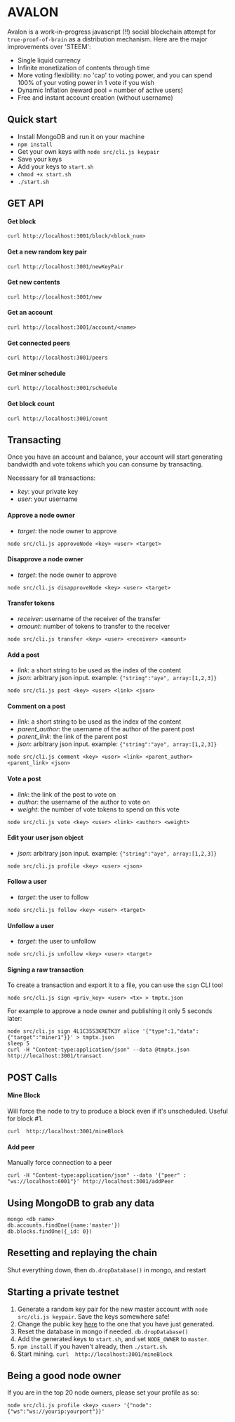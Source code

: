 # AVALON

Avalon is a work-in-progress javascript (!!) social blockchain attempt for `true-proof-of-brain` as a distribution mechanism. Here are the major improvements over 'STEEM':

- Single liquid currency
- Infinite monetization of contents through time
- More voting flexibility: no 'cap' to voting power, and you can spend 100% of your voting power in 1 vote if you wish
- Dynamic Inflation (reward pool = number of active users)
- Free and instant account creation (without username)

## Quick start
* Install MongoDB and run it on your machine
* `npm install`
* Get your own keys with `node src/cli.js keypair`
* Save your keys
* Add your keys to `start.sh`
* `chmod +x start.sh`
* `./start.sh`

## GET API

#### Get block
```
curl http://localhost:3001/block/<block_num>
```

#### Get a new random key pair
```
curl http://localhost:3001/newKeyPair
```

#### Get new contents
```
curl http://localhost:3001/new
```

#### Get an account
```
curl http://localhost:3001/account/<name>
```

#### Get connected peers
```
curl http://localhost:3001/peers
```

#### Get miner schedule
```
curl http://localhost:3001/schedule
```

#### Get block count
```
curl http://localhost:3001/count
```

## Transacting
Once you have an account and balance, your account will start generating bandwidth and vote tokens which you can consume by transacting.

Necessary for all transactions:
* *key*: your private key
* *user*: your username

#### Approve a node owner
* *target*: the node owner to approve
```
node src/cli.js approveNode <key> <user> <target>
```

#### Disapprove a node owner
* *target*: the node owner to approve
```
node src/cli.js disapproveNode <key> <user> <target>
```

#### Transfer tokens
* *receiver*: username of the receiver of the transfer
* *amount*: number of tokens to transfer to the receiver
```
node src/cli.js transfer <key> <user> <receiver> <amount>
```

#### Add a post
* *link*: a short string to be used as the index of the content
* *json*: arbitrary json input. example: `{"string":"aye", array:[1,2,3]}`
```
node src/cli.js post <key> <user> <link> <json>
```

#### Comment on a post
* *link*: a short string to be used as the index of the content
* *parent_author*: the username of the author of the parent post
* *parent_link*: the link of the parent post
* *json*: arbitrary json input. example: `{"string":"aye", array:[1,2,3]}`
```
node src/cli.js comment <key> <user> <link> <parent_author> <parent_link> <json>
```

#### Vote a post
* *link*: the link of the post to vote on
* *author*: the username of the author to vote on
* *weight*: the number of vote tokens to spend on this vote
```
node src/cli.js vote <key> <user> <link> <author> <weight>
```

#### Edit your user json object
* *json*: arbitrary json input. example: `{"string":"aye", array:[1,2,3]}`
```
node src/cli.js profile <key> <user> <json>
```

#### Follow a user
* *target*: the user to follow
```
node src/cli.js follow <key> <user> <target>
```

#### Unfollow a user
* *target*: the user to unfollow
```
node src/cli.js unfollow <key> <user> <target>
```

#### Signing a raw transaction

To create a transaction and export it to a file, you can use the `sign` CLI tool
```
node src/cli.js sign <priv_key> <user> <tx> > tmptx.json
```
For example to approve a node owner and publishing it only 5 seconds later:
```
node src/cli.js sign 4L1C3553KRETK3Y alice '{"type":1,"data":{"target":"miner1"}}' > tmptx.json
sleep 5
curl -H "Content-type:application/json" --data @tmptx.json http://localhost:3001/transact
```

## POST Calls

#### Mine Block
Will force the node to try to produce a block even if it's unscheduled. Useful for block #1.
```
curl  http://localhost:3001/mineBlock
``` 

#### Add peer
Manually force connection to a peer
```
curl -H "Content-type:application/json" --data '{"peer" : "ws://localhost:6001"}' http://localhost:3001/addPeer
```

## Using MongoDB to grab any data
```
mongo <db_name>
db.accounts.findOne({name:'master'})
db.blocks.findOne({_id: 0})
```

## Resetting and replaying the chain
Shut everything down, then `db.dropDatabase()` in mongo, and restart

## Starting a private testnet
1. Generate a random key pair for the new master account with `node src/cli.js keypair`. Save the keys somewhere safe!
2. Change the public key [here](https://github.com/skzap/avalon/blob/75c91ea185d564720945d84b52b9debf5ee755bd/src/mongo.js#L26) to the one that you have just generated.
3. Reset the database in mongo if needed. `db.dropDatabase()`
4. Add the generated keys to `start.sh`, and set `NODE_OWNER` to `master`.
5. `npm install` if you haven't already, then `./start.sh`.
6. Start mining. `curl  http://localhost:3001/mineBlock`

## Being a good node owner
If you are in the top 20 node owners, please set your profile as so:
```
node src/cli.js profile <key> <user> '{"node":{"ws":"ws://yourip:yourport"}}'
```
